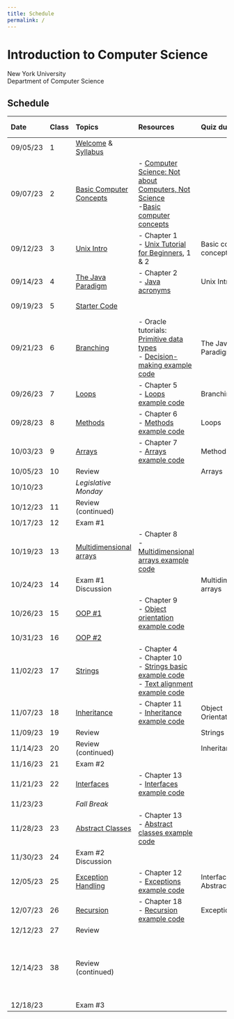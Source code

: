 ```yaml
---
title: Schedule
permalink: /
---
```


# Introduction to Computer Science

New York University  
Department of Computer Science

## Schedule

| Date     | Class | Topics                                                      | Resources                                                                                                                                                                                                                                          | Quiz due                        | Assignment due                                                           |
| :------- | :---- | :---------------------------------------------------------- | :------------------------------------------------------------------------------------------------------------------------------------------------------------------------------------------------------------------------------------------------- | :------------------------------ | :----------------------------------------------------------------------- |
| 09/05/23 | 1     | [Welcome](./slides/welcome) & [Syllabus](./syllabus)        |                                                                                                                                                                                                                                                    |                                 |                                                                          |
| 09/07/23 | 2     | [Basic Computer Concepts](./slides/basic-computer-concepts) | - [Computer Science: Not about Computers, Not Science](./content/assets/Computer_Science_Not_About_Computers_Not_a_Science.pdf)<br /> -[Basic computer concepts](https://nyu-python-programming.github.io/course-material/basic-computer-concepts) |                                 |                                                                          |
| 09/12/23 | 3     | [Unix Intro](./slides/unix-intro)                           | - Chapter 1<br />- [Unix Tutorial for Beginners](http://www.ee.surrey.ac.uk/Teaching/Unix/), 1 & 2                                                                                                                                                 | Basic computer concepts         |                                                                          |
| 09/14/23 | 4     | [The Java Paradigm](./slides/java-paradigm)                 | - Chapter 2<br />- [Java acronyms](https://www.javatpoint.com/difference-between-jdk-jre-and-jvm#jre)                                                                                                                                              | Unix Intro                      |                                                                          |
| 09/19/23 | 5     | [Starter Code](./slides/starter-code)                       |                                                                                                                                                                                                                                                    |                                 | 01 - Hello World                                                         |
| 09/21/23 | 6     | [Branching](./slides/branching)                             | - Oracle tutorials: [Primitive data types](https://docs.oracle.com/javase/tutorial/java/nutsandbolts/datatypes.html)<br />- [Decision-making example code](https://github.com/nyu-java-programming/decision-making-examples)                       | The Java Paradigm               |                                                                          |
| 09/26/23 | 7     | [Loops](./slides/loops)                                     | - Chapter 5<br />- [Loops example code](https://github.com/nyu-java-programming/loops-examples)                                                                                                                                                    | Branching                       | 02 - Basic Programming                                                   |
| 09/28/23 | 8     | [Methods](./slides/methods)                                 | - Chapter 6<br />- [Methods example code](https://github.com/nyu-java-programming/methods-examples)                                                                                                                                                | Loops                           |                                                                          |
| 10/03/23 | 9     | [Arrays](./slides/arrays)                                   | - Chapter 7<br />- [Arrays example code](https://github.com/nyu-java-programming/array-examples)                                                                                                                                                   | Methods                         | 03 - Blackjack                                                           |
| 10/05/23 | 10    | Review                                                      |                                                                                                                                                                                                                                                    | Arrays                          |                                                                          |
| 10/10/23 |       | _Legislative Monday_                                        |                                                                                                                                                                                                                                                    |                                 |                                                                          |
| 10/12/23 | 11    | Review (continued)                                          |                                                                                                                                                                                                                                                    |                                 | 04 - Text Analysis                                                       |
| 10/17/23 | 12    | Exam #1                                                     |                                                                                                                                                                                                                                                    |                                 |                                                                          |
| 10/19/23 | 13    | [Multidimensional arrays](./slides/arrays-multidimensional) | - Chapter 8<br />- [Multidimensional arrays example code](https://github.com/nyu-java-programming/multidimensional-array-examples)                                                                                                                 |                                 |                                                                          |
| 10/24/23 | 14    | Exam #1 Discussion                                          |                                                                                                                                                                                                                                                    | Multidimensional arrays         |                                                                          |
| 10/26/23 | 15    | [OOP #1](./slides/object-orientation-1)                     | - Chapter 9<br />- [Object orientation example code](https://github.com/nyu-java-programming/simple-object-examples)                                                                                                                               |                                 |                                                                          |
| 10/31/23 | 16    | [OOP #2](./slides/object-orientation-2)                     |                                                                                                                                                                                                                                                    |                                 |                                                                          |
| 11/02/23 | 17    | [Strings](./slides/strings-as-objects)                      | - Chapter 4<br />- Chapter 10<br />- [Strings basic example code](https://github.com/nyu-java-programming/string-examples)<br />- [Text alignment example code](https://github.com/nyu-java-programming/text-alignment)                            |                                 | 05 - Sudoku Validator                                                    |
| 11/07/23 | 18    | [Inheritance](./slides/inheritance)                         | - Chapter 11<br />- [Inheritance example code](https://github.com/nyu-java-programming/simple-inheritance-example)                                                                                                                                 | Object Orientation              |                                                                          |
| 11/09/23 | 19    | Review                                                      |                                                                                                                                                                                                                                                    | Strings                         |                                                                          |
| 11/14/23 | 20    | Review (continued)                                          |                                                                                                                                                                                                                                                    | Inheritance                     |                                                                          |
| 11/16/23 | 21    | Exam #2                                                     |                                                                                                                                                                                                                                                    |                                 |                                                                          |
| 11/21/23 | 22    | [Interfaces](./slides/interfaces)                           | - Chapter 13<br />- [Interfaces example code](https://github.com/nyu-java-programming/interface-examples)                                                                                                                                          |                                 | 06 - Virtual Moped                                                       |
| 11/23/23 |       | _Fall Break_                                                |                                                                                                                                                                                                                                                    |                                 |                                                                          |
| 11/28/23 | 23    | [Abstract Classes](./slides/abstract-classes)               | - Chapter 13<br />- [Abstract classes example code](https://github.com/nyu-java-programming/abstract-classes-examples)                                                                                                                             |                                 |                                                                          |
| 11/30/23 | 24    | Exam #2 Discussion                                          |                                                                                                                                                                                                                                                    |                                 | 07 - Language                                                            |
| 12/05/23 | 25    | [Exception Handling](./slides/exception-handling)           | - Chapter 12<br />- [Exceptions example code](https://github.com/nyu-java-programming/exceptions-examples)                                                                                                                                         | Interfaces and Abstract Classes |                                                                          |
| 12/07/23 | 26    | [Recursion](./slides/recursion)                             | - Chapter 18<br />- [Recursion example code](https://github.com/nyu-java-programming/recursion-examples)                                                                                                                                           | Exceptions                      |                                                                          |
| 12/12/23 | 27    | Review                                                      |                                                                                                                                                                                                                                                    |                                 |                                                                          |
| 12/14/23 | 38    | Review (continued)                                          |                                                                                                                                                                                                                                                    |                                 | 08 - Sudoku Solver <br/> **No late assignments accepted past this date** |
| 12/18/23 |       | Exam #3                                                     |                                                                                                                                                                                                                                                    |                                 |                                                                          |
